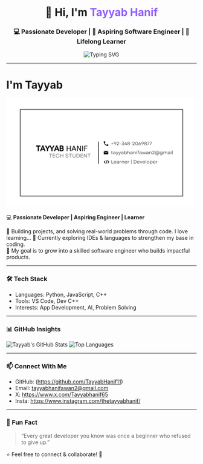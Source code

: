 <!-- Profile Header -->
<h1 align="center">👋 Hi, I'm <span style="color:#915EFF;">Tayyab Hanif</span></h1>
<h3 align="center">💻 Passionate Developer | 🚀 Aspiring Software Engineer | 🌱 Lifelong Learner</h3>

<p align="center">
  <img src="https://readme-typing-svg.demolab.com?font=Poppins&size=22&duration=3500&pause=1000&color=915EFF&center=true&vCenter=true&width=600&lines=Turning+Ideas+Into+Code...;Building+Impactful+Software...;Learning%2C+Creating%2C+Evolving+Everyday..." alt="Typing SVG" />
</p>

---


# I'm Tayyab

![Tayyab Hanif - Aspiring Software Engineer](https://github.com/TayyabHanif11/TayyabHanif11/blob/main/Image123.png)

💻 **Passionate Developer | Aspiring Engineer | Learner**

🚀 Building projects, and solving real-world problems through code. I love learning... 
🌱 Currently exploring IDEs & languages to strengthen my base in coding.  
🎯 My goal is to grow into a skilled software engineer who builds impactful products.

---

### 🛠️ Tech Stack
- Languages: Python, JavaScript, C++
- Tools: VS Code, Dev C++
- Interests: App Development, AI, Problem Solving

---

### 📊 GitHub Insights

![Tayyab's GitHub Stats](https://github-readme-stats.vercel.app/api?username=TayyabHanif11&show_icons=true&theme=tokyonight)
![Top Languages](https://github-readme-stats.vercel.app/api/top-langs/?username=TayyabHanif11&layout=compact&theme=tokyonight)

---


### 📫 Connect With Me
- GitHub: (https://github.com/TayyabHanif11)
- Email: tayyabhanifawan2@gmail.com
- X: https://www.x.com/Tayyabhanif65
- Insta: https://www.instagram.com/thetayyabhanif/

---
  
### 🌟 Fun Fact
> “Every great developer you know was once a beginner who refused to give up.”

⭐ Feel free to connect & collaborate! 🚀  
